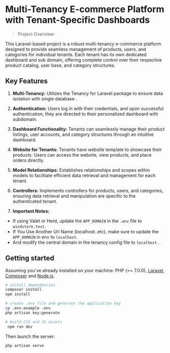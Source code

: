 # Multi-Tenancy E-commerce Platform with Tenant-Specific Dashboards

> Project Overview:

This Laravel-based project is a robust multi-tenancy e-commerce platform designed to provide seamless management of products, users, and categories for individual tenants. Each tenant has its own dedicated dashboard and sub domain, offering complete control over their respective product catalog, user base, and category structures.

## Key Features

1. **Multi-Tenancy:** Utilizes the Tenancy for Laravel package to ensure data isolation with single database .

2. **Authentication:** Users log in with their credentials, and upon successful authentication, they are directed to their personalized dashboard with subdomain.

3. **Dashboard Functionality:** Tenants can seamlessly manage their product listings, user accounts, and category structures through an intuitive dashboard.

4. **Website for Tenants:** Tenants have website template to showcase their products. Users can access the website, view products, and place orders directly.
   
5. **Model Relationships:** Establishes relationships and scopes within models to facilitate efficient data retrieval and management for each tenant.
   
6. **Controllers:** Implements controllers for products, users, and categories, ensuring data retrieval and manipulation are specific to the authenticated tenant.

7. **Important Notes:**
  - If using Valet or Herd, update the `APP_DOMAIN` in the `.env` file to `windstore.test`.
  - If You Use Another Url Name (localhost..etc), make sure to  update the `APP_DOMAIN` in env to `localhost`.
  - And modify the central domain in the tenancy config file to `localhost` .


## Getting started

Assuming you've already installed on your machine: PHP (>= 7.0.0), [Laravel](https://laravel.com), [Composer](https://getcomposer.org) and [Node.js](https://nodejs.org).

``` bash
# install dependencies
composer install
npm install

# create .env file and generate the application key
cp .env.example .env
php artisan key:generate

# build CSS and JS assets
 npm run dev 

```

Then launch the server:

``` bash
php artisan serve
```

